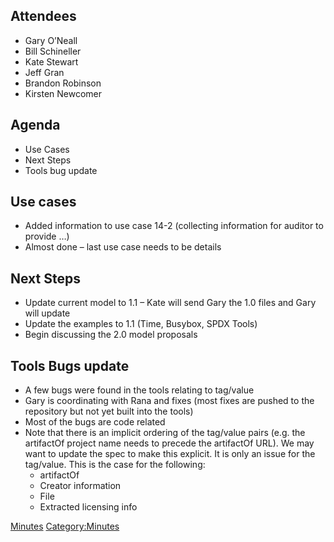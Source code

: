 ## Attendees

  - Gary O’Neall
  - Bill Schineller
  - Kate Stewart
  - Jeff Gran
  - Brandon Robinson
  - Kirsten Newcomer

## Agenda

  - Use Cases
  - Next Steps
  - Tools bug update

## Use cases

  - Added information to use case 14-2 (collecting information for
    auditor to provide …)
  - Almost done – last use case needs to be details

## Next Steps

  - Update current model to 1.1 – Kate will send Gary the 1.0 files and
    Gary will update
  - Update the examples to 1.1 (Time, Busybox, SPDX Tools)
  - Begin discussing the 2.0 model proposals

## Tools Bugs update

  - A few bugs were found in the tools relating to tag/value
  - Gary is coordinating with Rana and fixes (most fixes are pushed to
    the repository but not yet built into the tools)
  - Most of the bugs are code related
  - Note that there is an implicit ordering of the tag/value pairs (e.g.
    the artifactOf project name needs to precede the artifactOf URL). We
    may want to update the spec to make this explicit. It is only an
    issue for the tag/value. This is the case for the following:
      - artifactOf
      - Creator information
      - File
      - Extracted licensing info

[Minutes](Category:Technical "wikilink")
[Category:Minutes](Category:Minutes "wikilink")
